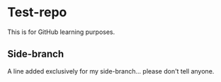# Test-repo

This is for GitHub learning purposes.

## Side-branch

A line added exclusively for my side-branch... please don't tell anyone.
